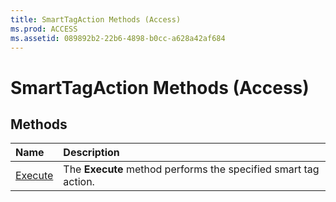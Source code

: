 ```yaml
---
title: SmartTagAction Methods (Access)
ms.prod: ACCESS
ms.assetid: 089892b2-22b6-4898-b0cc-a628a42af684
---
```



# SmartTagAction Methods (Access)

## Methods



|**Name**|**Description**|
|:-----|:-----|
|[Execute](smarttagaction-execute-method-access.md)|The  **Execute** method performs the specified smart tag action.|


